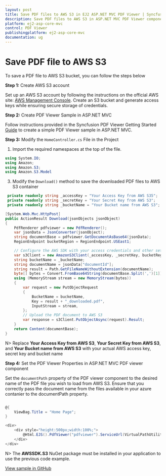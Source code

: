 ```yaml
---
layout: post
title: Save PDF files to AWS S3 in EJ2 ASP.NET MVC PDF Viewer | Syncfusion
description: Save PDF files to AWS S3 in ASP.NET MVC PDF Viewer component of Syncfusion Essential JS 2 and more.
platform: ej2-asp-core-mvc
control: PDF Viewer
publishingplatform: ej2-asp-core-mvc
documentation: ug
---
```


# Save PDF file to AWS S3

To save a PDF file to AWS S3 bucket, you can follow the steps below

**Step 1:** Create AWS S3 account 

 Set up an AWS S3 account by following the instructions on the official AWS site: [AWS Management Console](https://docs.aws.amazon.com/AmazonS3/latest/userguide/Welcome.html). Create an S3 bucket and generate access keys while ensuring secure storage of credentials.

**Step 2:** Create PDF Viewer Sample in ASP.NET MVC

Follow instructions provided in the Syncfusion PDF Viewer Getting Started [Guide](https://ej2.syncfusion.com/aspnetmvc/documentation/pdfviewer/getting-started-with-server-backed#integrate-pdf-viewer-into-an-aspnet-mvc-application) to create a simple PDF Viewer sample in ASP.NET MVC.

**Step 3:** Modify the `HomeController.cs` File in the Project 

1. Import the required namespaces at the top of the file.

```csharp
using System.IO;
using Amazon;
using Amazon.S3;
using Amazon.S3.Model
```

3. Modify the `Download()` method to save the downloaded PDF files to AWS S3 container

```csharp
 private readonly string _accessKey = "Your Access Key from AWS S35";
 private readonly string _secretKey = "Your Secret Key from AWS S3";
 private readonly string _bucketName = "Your Bucket name from AWS S3";

[System.Web.Mvc.HttpPost]
public ActionResult Download(jsonObjects jsonObject)
{
    PdfRenderer pdfviewer = new PdfRenderer();
    var jsonData = JsonConverter(jsonObject);
    string documentBase = pdfviewer.GetDocumentAsBase64(jsonData);
    RegionEndpoint bucketRegion = RegionEndpoint.USEast1;

    // Configure the AWS SDK with your access credentials and other settings
    var s3Client = new AmazonS3Client(_accessKey, _secretKey, bucketRegion);
    string bucketName = _bucketName;
    string documentName = jsonData["documentId"];
    string result = Path.GetFileNameWithoutExtension(documentName);
    byte[] bytes = Convert.FromBase64String(documentBase.Split(',')[1]);
    using (MemoryStream stream = new MemoryStream(bytes))
    {
        var request = new PutObjectRequest
        {
            BucketName = bucketName,
            Key = result + "_downloaded.pdf",
            InputStream = stream,
        };
        // Upload the PDF document to AWS S3
        var response = s3Client.PutObjectAsync(request).Result;
    }
    return Content(documentBase);
}

```

N> Replace **Your Access Key from AWS S3**, **Your Secret Key from AWS S3**, and **Your Bucket name from AWS S3** with your actual AWS access key, secret key and bucket name

**Step 4:** Set the PDF Viewer Properties in ASP.NET MVC PDF viewer component

Set the `documentPath` property of the PDF viewer component to the desired name of the PDF file you wish to load from AWS S3. Ensure that you correctly pass the document name from the files available in your azure contanier to the documentPath property.

```csharp

@{
    ViewBag.Title = "Home Page";
}

<div>
    <div style="height:500px;width:100%;">
        @Html.EJS().PdfViewer("pdfviewer").ServiceUrl(VirtualPathUtility.ToAbsolute("~/Home/")).DocumentPath("PDF_Succinctly.pdf").Render()
    </div>
</div>

```

N> The **AWSSDK.S3** NuGet package must be installed in your application to use the previous code example.

[View sample in GitHub](https://github.com/SyncfusionExamples/open-save-pdf-documents-in-aws-s3)